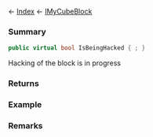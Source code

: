 ← [Index](Api-Index) ← [IMyCubeBlock](VRage.Game.ModAPI.Ingame.IMyCubeBlock)

### Summary

```csharp
public virtual bool IsBeingHacked { ; }
```

Hacking of the block is in progress

### Returns

### Example

### Remarks

